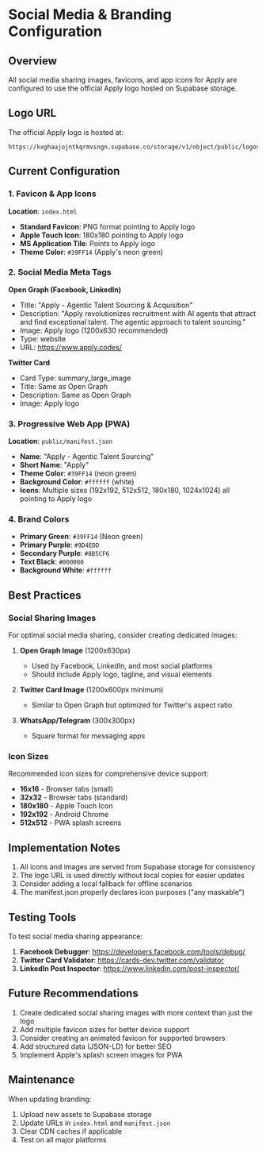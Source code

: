 # Social Media & Branding Configuration

## Overview

All social media sharing images, favicons, and app icons for Apply are configured to use the official Apply logo hosted on Supabase storage.

## Logo URL

The official Apply logo is hosted at:
```
https://kxghaajojntkqrmvsngn.supabase.co/storage/v1/object/public/logos/Apply2025logo.png
```

## Current Configuration

### 1. Favicon & App Icons

**Location**: `index.html`

- **Standard Favicon**: PNG format pointing to Apply logo
- **Apple Touch Icon**: 180x180 pointing to Apply logo
- **MS Application Tile**: Points to Apply logo
- **Theme Color**: `#39FF14` (Apply's neon green)

### 2. Social Media Meta Tags

**Open Graph (Facebook, LinkedIn)**
- Title: "Apply - Agentic Talent Sourcing & Acquisition"
- Description: "Apply revolutionizes recruitment with AI agents that attract and find exceptional talent. The agentic approach to talent sourcing."
- Image: Apply logo (1200x630 recommended)
- Type: website
- URL: https://www.apply.codes/

**Twitter Card**
- Card Type: summary_large_image
- Title: Same as Open Graph
- Description: Same as Open Graph
- Image: Apply logo

### 3. Progressive Web App (PWA)

**Location**: `public/manifest.json`

- **Name**: "Apply - Agentic Talent Sourcing"
- **Short Name**: "Apply"
- **Theme Color**: `#39FF14` (neon green)
- **Background Color**: `#ffffff` (white)
- **Icons**: Multiple sizes (192x192, 512x512, 180x180, 1024x1024) all pointing to Apply logo

### 4. Brand Colors

- **Primary Green**: `#39FF14` (Neon green)
- **Primary Purple**: `#9D4EDD`
- **Secondary Purple**: `#8B5CF6`
- **Text Black**: `#000000`
- **Background White**: `#ffffff`

## Best Practices

### Social Sharing Images

For optimal social media sharing, consider creating dedicated images:

1. **Open Graph Image** (1200x630px)
   - Used by Facebook, LinkedIn, and most social platforms
   - Should include Apply logo, tagline, and visual elements

2. **Twitter Card Image** (1200x600px minimum)
   - Similar to Open Graph but optimized for Twitter's aspect ratio

3. **WhatsApp/Telegram** (300x300px)
   - Square format for messaging apps

### Icon Sizes

Recommended icon sizes for comprehensive device support:

- **16x16** - Browser tabs (small)
- **32x32** - Browser tabs (standard)
- **180x180** - Apple Touch Icon
- **192x192** - Android Chrome
- **512x512** - PWA splash screens

## Implementation Notes

1. All icons and images are served from Supabase storage for consistency
2. The logo URL is used directly without local copies for easier updates
3. Consider adding a local fallback for offline scenarios
4. The manifest.json properly declares icon purposes ("any maskable")

## Testing Tools

To test social media sharing appearance:

1. **Facebook Debugger**: https://developers.facebook.com/tools/debug/
2. **Twitter Card Validator**: https://cards-dev.twitter.com/validator
3. **LinkedIn Post Inspector**: https://www.linkedin.com/post-inspector/

## Future Recommendations

1. Create dedicated social sharing images with more context than just the logo
2. Add multiple favicon sizes for better device support
3. Consider creating an animated favicon for supported browsers
4. Add structured data (JSON-LD) for better SEO
5. Implement Apple's splash screen images for PWA

## Maintenance

When updating branding:

1. Upload new assets to Supabase storage
2. Update URLs in `index.html` and `manifest.json`
3. Clear CDN caches if applicable
4. Test on all major platforms